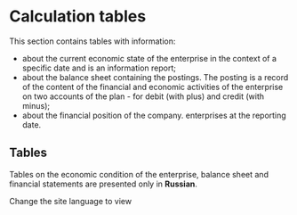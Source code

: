 # Calculation tables

This section contains tables with information:

 - about the current economic state of the enterprise in the context of a specific date and is an information report;
 - about the balance sheet containing the postings. The posting is a record of the content of the financial and economic activities of the enterprise on two accounts of the plan - for debit (with plus) and credit (with minus);
 - about the financial position of the company. enterprises at the reporting date.

## Tables

Tables on the economic condition of the enterprise, balance sheet and financial statements are presented only in **Russian**.

Change the site language to view
